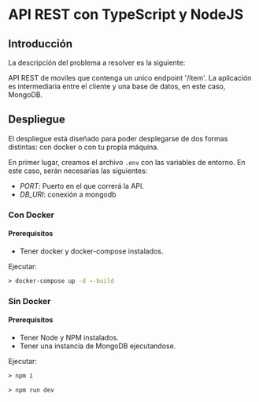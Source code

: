 # API REST con TypeScript y NodeJS

## Introducción 
La descripción del problema a resolver es la siguiente:

API REST de moviles que contenga un unico endpoint '/item'. La aplicación es intermediaria entre el cliente y una base de datos, en este caso, MongoDB.

## Despliegue
El despliegue está diseñado para poder desplegarse de dos formas distintas: con docker o con tu propia máquina.


En primer lugar, creamos el archivo `.env` con las variables de entorno. En este caso, serán necesarias las siguientes:
- *PORT*: Puerto en el que correrá la API.
- *DB_URI*: conexión a mongodb

### Con Docker
#### Prerequisitos
- Tener docker y docker-compose instalados.

Ejecutar:
```cmd
> docker-compose up -d --build
```
### Sin Docker
#### Prerequisitos
- Tener Node y NPM instalados.
- Tener una instancia de MongoDB ejecutandose.
  
Ejecutar:
```cmd
> npm i
```
```
> npm run dev
```